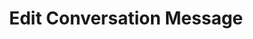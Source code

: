 ---
title: Edit Conversation Message
excerpt: |-
  Edit a message.

  Required scopes:
  + **post**
  + **conversate**
api:
  file: lolzteam-public-api-forum.json
  operationId: Conversations.Messages.Edit
deprecated: false
hidden: false
metadata:
  title: ''
  description: ''
  robots: index
next:
  description: ''
---